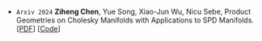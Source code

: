 - ``Arxiv 2024`` **Ziheng Chen**, Yue Song, Xiao-Jun Wu, Nicu Sebe, Product Geometries on Cholesky Manifolds with Applications to SPD Manifolds.
[[PDF](https://arxiv.org/abs/2407.02607)] 
[[Code](https://github.com/GitZH-Chen/CDEM_CDBWM)] 
<!-- [[Slides](https://github.com/GitZH-Chen/LieBN/blob/main/ICLR24_LieBN_PPT.pdf)] 
[[Poster](https://github.com/GitZH-Chen/LieBN/blob/main/ICLR24_LieBN_Poster.pdf)]
[[Video](https://iclr.cc/virtual/2024/poster/17806)] -->